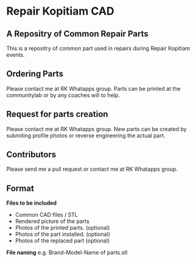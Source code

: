 # Repair Kopitiam CAD

## A Repositry of Common Repair Parts
This is a repositry of common part used in repairs during Repair Kopitiam events.

## Ordering Parts
Please contact me at RK Whatapps group.
Parts can be printed at the communitylab or by any coaches will to help.

## Request for parts creation
Please contact me at RK Whatapps group.
New parts can be created by submiting profile photos or reverse engineering the actual part.

## Contributors
Please send me a pull request or contact me at RK Whatapps group.

## Format
**Files to be included**
- Common CAD files / STL
- Rendered picture of the parts
- Photos of the printed parts. (optional)
- Photos of the part installed. (optional)
- Photos of the replaced part (optional)

**File naming**
e.g. Brand-Model-Name of parts.stl
